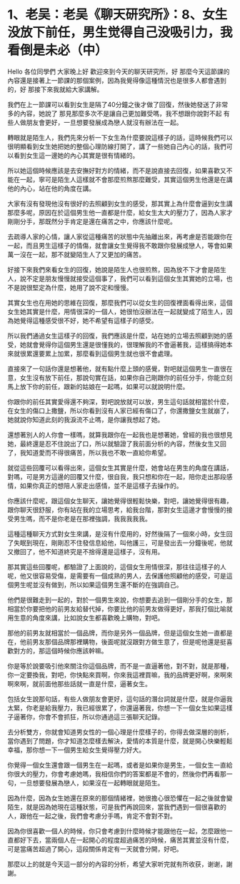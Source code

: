 # 1、老吴：老吴《聊天研究所》：8、女生没放下前任，男生觉得自己没吸引力，我看倒是未必（中）

Hello 各位同學們 大家晚上好 歡迎來到今天的聊天研究所，好 那麼今天這節課的內容還是接著上一節課的那個案例，因為我覺得像這種情況也是很多人都會遇到的，好 那接下來我就給大家講解。

我們在上一節課可以看到女生是隔了40分鐘之後才做了回復，然後她發送了非常多的內容，她說了 那見那麼多次不是讓自己更加難受嗎，我不想跟你說對不起 有些人做朋友會更好，一旦想要發展成為戀人就沒有辦法在一起。

轉眼就是陌生人，我們先來分析一下女生為什麼要說這樣子的話，這時候我們可以很明顯看到女生她把她的整個心理防線打開了，講了一些她自己內心的話，我們可以看到女生這一邊她的內心其實是很有情緒的。

所以她這個時候應該是去安撫好對方的情緒，而不是說直接去回復，如果喜歡又不能在一起，寧可是陌生人這樣就不會那麼煎熬那麼難受，其實這個男生他還是在講他的內心，站在他的角度在講。

大家有沒有發現他沒有很好的去照顧到女生的感受，那其實上為什麼會逼到女生講那麼多呢，原因在於這個男生他一直都是什麼，給女生太大的壓力了，因為人家才剛剛分手，那既然分手肯定是還在痛苦之中，你應該什麼呢。

去疏導人家的心情，讓人家從這種痛苦的狀態中先抽離出來，再考慮是否能跟你在一起，而且男生這樣子的情傷，就會讓女生覺得我不敢跟你發展成戀人，等會如果萬一沒在一起，那不就變陌生人了又更加的痛苦。

好接下來我們來看女生的回復，她說是陌生人也很煎熬，因為放不下才會是陌生人，說不定是朋友慢慢就接受這個事了，我們可以看到這個女生其實她的立場，也不是說很堅定為什麼，她用了說不定和慢慢。

其實女生也在用她的思維在回復，那麼我們可以從女生的回復裡面看得出來，這個女生她其實是什麼，用情很深的一個人，她很怕沒辦法在一起就變成了陌生人，因為她覺得這種感受很不好，她不希望有這樣子的感受。

所以我們通過女生這樣子的回復，我們應該是什麼，站在她的立場去照顧到她的感受，她就會覺得你這個男生還是很懂我的，很理解我的不會逼著我，這樣搞得她本來就很累還要累上加累，那麼看到這個男生就也很不會處理。

直接來了一句話你還是想著他，就有點什麼上頭的感覺，對吧就這個男生一直很在意，女生沒有放下前任，那說句實在話，如果你自己剛跟你的前任分手，你能立刻馬上放下你的前任，跟新的姑娘在一起嗎，如果可以就說明什麼。

你跟你的前任其實愛得還不夠深，對吧說放就可以放，男生這句話就相當於什麼，在女生的傷口上撒鹽，所以你看到沒有人家已經有傷口了，你還撒鹽女生就崩了，她就說你知道此刻的我淚流不止嗎，是你讓我想起了她。

還想著別人的人你會一樣嗎，就算我跟你在一起我也是想著她，曾經的我也很想見她，最終還是忍不住說出了口，所以就驗證了我前面分析的內容，然後女生又回了，我知道愛而不得很痛苦，所以我也不敢一直給你希望。

就從這些回覆可以看得出來，這個女生其實是什麼，她會站在男生的角度在講話，對嗎，可是男方這邊的回覆又什麼，很自我，我只想和你在一起，陪你走出那段感情，如果你真正的想陪人家走出感情，並不是這樣子去操作的。

你應該什麼呢，跟這個女生聊天，讓她覺得很輕鬆快樂，對吧，讓她覺得很有趣，跟你聊天很舒服，你有站在我的立場思考，給我台階，那對女生這邊才會慢慢的接受男生嗎，而不是你老是在那裡強調，我我我我我。

這種這種聊天方式對女生來講，是沒有什麼用的，好然後隔了一個來小時，女生回了失眠到現在，剛剛忍不住發信息給他，叫他護三，可是發出去一分鐘後呢，他就又撤回了，他不知道終究是不捨得還是這樣子，沒有用。

那其實這些回覆呢，都驗證了上面說的，這個女生用情很深，那往往這樣子的人呢，他又很容易受傷，是需要有一個成熟的男人，去保護他照顧他的感受，可是這個男生呢並沒有做到，所以如果這個男生還不斷的在強調自己。

他們是很難走到一起的，對於一個男生來說，你想要去追到一個剛分手的女生，那相當於你要把他的前男友給替代掉，你要比他的前男友做得更好，那我打個比喻就用生意的角度來講，比如說女生都喜歡晚上購物，對吧。

那他的前男友就相當於一個品牌，而你是另外一個品牌，但是這個女生她一直都是在，他前男友那個品牌那裡購物，後面呢就沒跟對方做生意了，但是呢他還是挺喜歡對方的，那這個時候你應該幹嘛。

你是等於說要吸引他來關注你這個品牌，而不是一直逼著他，對不對，就是那種，你一定要換我，對吧，你快點來買啊，你來我這裡買嘛，我的品牌更好啊，來啊來啊來啊，就前面他那些話就一直是什麼，逼著女生。

包括女生說那句話，有些人做朋友會更好，這句話的潛台詞就是什麼，就是你逼我太緊，你老是給我壓力，我已經很累了，你還逼著我，你想一下一個女生如果這樣子逼著你，你會不會抓狂，所以你通過這三張聊天記錄。

去分析雙方，你就會知道男女性的一個心理是什麼樣子的，你得去做深層的剖析，當你遇到了問題，你才知道怎麼樣去解決，愛情的本質是什麼，就是開心快樂輕鬆幸福，那你想一下一個男生給女生覺得壓力好大。

你覺得一個女生還會跟一個男生在一起嗎，或者是如果你是男生，一個女生一直給你很大的壓力，你會考慮她嗎，我相信你們的答案都是不會的，然後你們再看那一句，一旦想要發展為戀人，如果沒在一起轉眼就是陌生。

因為什麼，因為女生她還在原來的那個情緒裡，她很擔心很恐懼在一起之後就會變陌生，就是因為她現在這種狀態，可是我們再說回來，當我們遇到一個很喜歡的人，跟他在一起之後，我們會考慮分手嗎，肯定不會對不對。

因為你很喜歡一個人的時候，你只會考慮到什麼時候才能跟他在一起，怎麼跟他一直都好下去，當兩個人在一起開心的程度超過痛苦的時候，痛苦其實並沒有什麼，可是當痛苦超過了開心，這段關係肯定有一天就會分開，好吧。

那麼以上的就是今天這一部分的內容的分析，希望大家听完就有所收获，谢谢，謝謝。